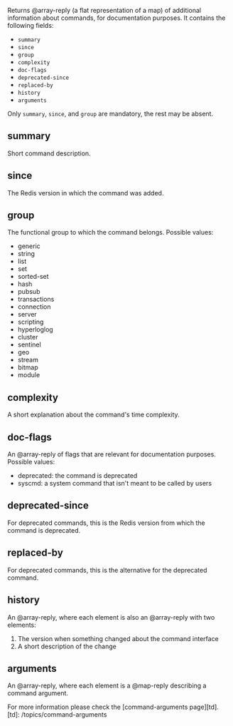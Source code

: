 Returns @array-reply (a flat representation of a map) of additional information
about commands, for documentation purposes.
It contains the following fields:

 - `summary`
 - `since`
 - `group`
 - `complexity`
 - `doc-flags`
 - `deprecated-since`
 - `replaced-by`
 - `history`
 - `arguments`

Only `summary`, `since`, and `group` are mandatory, the rest may be absent.

## summary

Short command description.

## since

The Redis version in which the command was added.

## group

The functional group to which the command belongs. Possible values:

 - generic
 - string
 - list
 - set
 - sorted-set
 - hash
 - pubsub
 - transactions
 - connection
 - server
 - scripting
 - hyperloglog
 - cluster
 - sentinel
 - geo
 - stream
 - bitmap
 - module

## complexity

A short explanation about the command's time complexity.

## doc-flags

An @array-reply of flags that are relevant for documentation purposes. Possible values:

 - deprecated: the command is deprecated
 - syscmd: a system command that isn't meant to be called by users

## deprecated-since

For deprecated commands, this is the Redis version from which the command is deprecated.

## replaced-by

For deprecated commands, this is the alternative for the deprecated command.

## history

An @array-reply, where each element is also an @array-reply with two elements:

1. The version when something changed about the command interface
2. A short description of the change

## arguments

An @array-reply, where each element is a @map-reply describing a command argument.

For more information please check the [command-arguments page][td].
[td]: /topics/command-arguments

